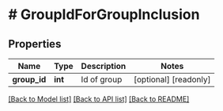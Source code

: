 # # GroupIdForGroupInclusion

## Properties

Name | Type | Description | Notes
------------ | ------------- | ------------- | -------------
**group_id** | **int** | Id of group | [optional] [readonly]

[[Back to Model list]](../../README.md#models) [[Back to API list]](../../README.md#endpoints) [[Back to README]](../../README.md)
